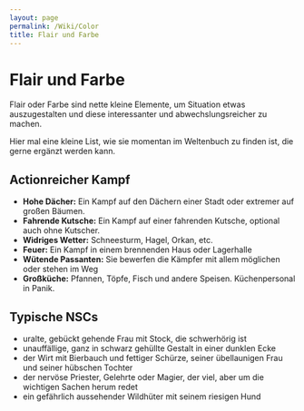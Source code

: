 ```yaml
---
layout: page
permalink: /Wiki/Color
title: Flair und Farbe
---
```


# Flair und Farbe

Flair oder Farbe sind nette kleine Elemente, um Situation etwas auszugestalten und diese interessanter und abwechslungsreicher zu machen.

Hier mal eine kleine List, wie sie momentan im Weltenbuch zu finden ist, die gerne ergänzt werden kann.

## Actionreicher Kampf

- **Hohe Dächer:** Ein Kampf auf den Dächern einer Stadt oder extremer auf großen Bäumen.
- **Fahrende Kutsche:** Ein Kampf auf einer fahrenden Kutsche, optional auch ohne Kutscher.
- **Widriges Wetter:** Schneesturm, Hagel, Orkan, etc.
- **Feuer:** Ein Kampf in einem brennenden Haus oder Lagerhalle
- **Wütende Passanten:** Sie bewerfen die Kämpfer mit allem möglichen oder stehen im Weg
- **Großküche:** Pfannen, Töpfe, Fisch und andere Speisen. Küchenpersonal in Panik.

## Typische NSCs

- uralte, gebückt gehende Frau mit Stock, die schwerhörig ist
- unauffällige, ganz in schwarz gehüllte Gestalt in einer dunklen Ecke
- der Wirt mit Bierbauch und fettiger Schürze, seiner übellaunigen Frau und seiner hübschen Tochter
- der nervöse Priester, Gelehrte oder Magier, der viel, aber um die wichtigen Sachen herum redet
- ein gefährlich aussehender Wildhüter mit seinem riesigen Hund
